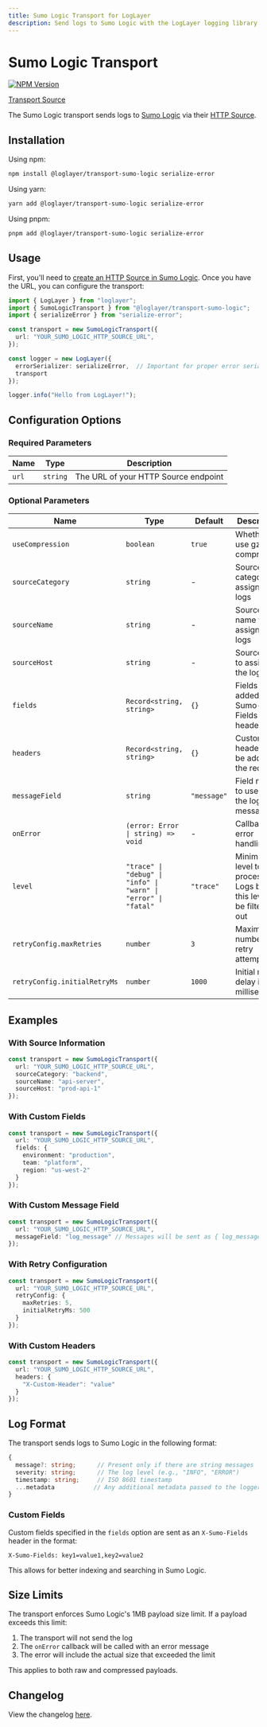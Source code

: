 ```yaml
---
title: Sumo Logic Transport for LogLayer
description: Send logs to Sumo Logic with the LogLayer logging library
---
```


# Sumo Logic Transport <Badge type="tip" text="Server" />

[![NPM Version](https://img.shields.io/npm/v/%40loglayer%2Ftransport-sumo-logic)](https://www.npmjs.com/package/@loglayer/transport-sumo-logic)

[Transport Source](https://github.com/loglayer/loglayer/tree/master/packages/transports/sumo-logic)

The Sumo Logic transport sends logs to [Sumo Logic](https://www.sumologic.com/) via their [HTTP Source](https://help.sumologic.com/docs/send-data/hosted-collectors/http-source/logs-metrics/upload-logs/).

## Installation

Using npm:
```bash
npm install @loglayer/transport-sumo-logic serialize-error
```

Using yarn:
```bash
yarn add @loglayer/transport-sumo-logic serialize-error
```

Using pnpm:
```bash
pnpm add @loglayer/transport-sumo-logic serialize-error
```

## Usage

First, you'll need to [create an HTTP Source in Sumo Logic](https://help.sumologic.com/docs/send-data/hosted-collectors/http-source/logs-metrics/#configure-an-httplogs-and-metrics-source). Once you have the URL, you can configure the transport:

```typescript
import { LogLayer } from "loglayer";
import { SumoLogicTransport } from "@loglayer/transport-sumo-logic";
import { serializeError } from "serialize-error";

const transport = new SumoLogicTransport({
  url: "YOUR_SUMO_LOGIC_HTTP_SOURCE_URL",
});

const logger = new LogLayer({
  errorSerializer: serializeError,  // Important for proper error serialization
  transport
});

logger.info("Hello from LogLayer!");
```

## Configuration Options

### Required Parameters

| Name | Type | Description |
|------|------|-------------|
| `url` | `string` | The URL of your HTTP Source endpoint |

### Optional Parameters

| Name | Type | Default | Description |
|------|------|---------|-------------|
| `useCompression` | `boolean` | `true` | Whether to use gzip compression |
| `sourceCategory` | `string` | - | Source category to assign to the logs |
| `sourceName` | `string` | - | Source name to assign to the logs |
| `sourceHost` | `string` | - | Source host to assign to the logs |
| `fields` | `Record<string, string>` | `{}` | Fields to be added as X-Sumo-Fields header |
| `headers` | `Record<string, string>` | `{}` | Custom headers to be added to the request |
| `messageField` | `string` | `"message"` | Field name to use for the log message |
| `onError` | `(error: Error \| string) => void` | - | Callback for error handling |
| `level` | `"trace" \| "debug" \| "info" \| "warn" \| "error" \| "fatal"` | `"trace"` | Minimum log level to process. Logs below this level will be filtered out |
| `retryConfig.maxRetries` | `number` | `3` | Maximum number of retry attempts |
| `retryConfig.initialRetryMs` | `number` | `1000` | Initial retry delay in milliseconds |

## Examples

### With Source Information

```typescript
const transport = new SumoLogicTransport({
  url: "YOUR_SUMO_LOGIC_HTTP_SOURCE_URL",
  sourceCategory: "backend",
  sourceName: "api-server",
  sourceHost: "prod-api-1"
});
```

### With Custom Fields

```typescript
const transport = new SumoLogicTransport({
  url: "YOUR_SUMO_LOGIC_HTTP_SOURCE_URL",
  fields: {
    environment: "production",
    team: "platform",
    region: "us-west-2"
  }
});
```

### With Custom Message Field

```typescript
const transport = new SumoLogicTransport({
  url: "YOUR_SUMO_LOGIC_HTTP_SOURCE_URL",
  messageField: "log_message" // Messages will be sent as { log_message: "..." }
});
```

### With Retry Configuration

```typescript
const transport = new SumoLogicTransport({
  url: "YOUR_SUMO_LOGIC_HTTP_SOURCE_URL",
  retryConfig: {
    maxRetries: 5,
    initialRetryMs: 500
  }
});
```

### With Custom Headers

```typescript
const transport = new SumoLogicTransport({
  url: "YOUR_SUMO_LOGIC_HTTP_SOURCE_URL",
  headers: {
    "X-Custom-Header": "value"
  }
});
```

## Log Format

The transport sends logs to Sumo Logic in the following format:

```typescript
{
  message?: string;      // Present only if there are string messages
  severity: string;      // The log level (e.g., "INFO", "ERROR")
  timestamp: string;     // ISO 8601 timestamp
  ...metadata           // Any additional metadata passed to the logger
}
```

### Custom Fields

Custom fields specified in the `fields` option are sent as an `X-Sumo-Fields` header in the format:
```
X-Sumo-Fields: key1=value1,key2=value2
```

This allows for better indexing and searching in Sumo Logic.

## Size Limits

The transport enforces Sumo Logic's 1MB payload size limit. If a payload exceeds this limit:
1. The transport will not send the log
2. The `onError` callback will be called with an error message
3. The error will include the actual size that exceeded the limit

This applies to both raw and compressed payloads. 

## Changelog

View the changelog [here](./changelogs/sumo-logic-changelog.md).